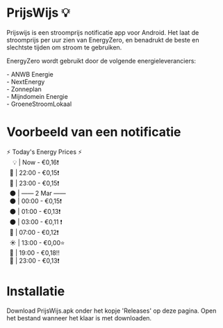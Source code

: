 # PrijsWijs 💡
<p> Prijswijs is een stroomprijs notificatie app voor Android. Het laat de stroomprijs per uur zien van EnergyZero, en benadrukt de beste en slechtste tijden om stroom te gebruiken.</p>
<p> EnergyZero wordt gebruikt door de volgende energieleveranciers: </p>
<l>
 - ANWB Energie<br>
 - NextEnergy<br>
 - Zonneplan<br>
 - Mijndomein Energie <br>
 - GroeneStroomLokaal<br>
</l>

# Voorbeeld van een notificatie
⚡ Today's Energy Prices ⚡<br>
&emsp;💡 |  Now   -  €0,16❗<br>
&ensp;🌙 | 22:00  -  €0,15❗<br>
&ensp;🌙 | 23:00  -  €0,15❗<br>
&ensp;🌑 | —— 2 Mar ——<br>
&ensp;🌑 | 00:00  -  €0,15❗<br>
&ensp;🌑 | 01:00  -  €0,13❗<br>
&ensp;🌑 | 03:00  -  €0,11 ❗<br>
&ensp;🌄 | 07:00  -  €0,12❗<br>
&ensp;☀️ | 13:00  -  €0,00⭐<br>
&ensp;🌆 | 19:00  -  €0,18‼️<br>
&ensp;🌙 | 23:00  -  €0,13❗<br>


# Installatie
<p>Download PrijsWijs.apk onder het kopje 'Releases' op deze pagina. Open het bestand wanneer het klaar is met downloaden.</p>
